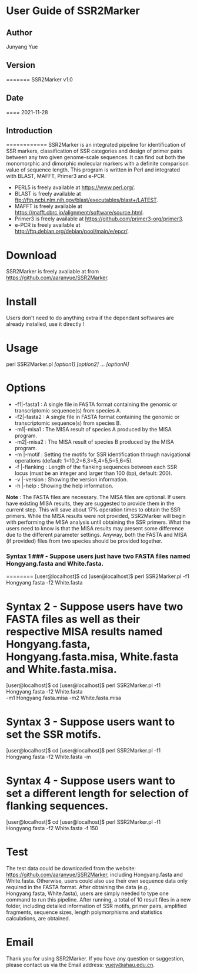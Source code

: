 # User Guide of SSR2Marker #

## Author ##
Junyang Yue

## Version ##
=======
SSR2Marker v1.0

## Date ##
====
2021-11-28

## Introduction ##
============
SSR2Marker is an integrated pipeline for identification of SSR markers, classification
of SSR categories and design of primer pairs between any two given genome-scale 
sequences. It can find out both the monomorphic and dimorphic molecular markers with a 
definite comparison value of sequence length. This program is written in Perl and 
integrated with BLAST, MAFFT, Primer3 and e-PCR.

+ PERL5 is freely available at https://www.perl.org/.
+ BLAST is freely available at ftp://ftp.ncbi.nlm.nih.gov/blast/executables/blast+/LATEST.
+ MAFFT is freely available at https://mafft.cbrc.jp/alignment/software/source.html.
+ Primer3 is freely available at https://github.com/primer3-org/primer3.
+ e-PCR is freely available at http://ftp.debian.org/debian/pool/main/e/epcr/.

Download
========
SSR2Marker is freely available at from https://github.com/aaranyue/SSR2Marker.

Install
=======
Users don't need to do anything extra if the dependant softwares are already installed,
use it directly !

Usage
=====
perl SSR2Marker.pl _[option1]_ <value1> _[option2]_ <value2> ... _[optionN]_ <valueN>

Options
=======
+ -f1|-fasta1     <str> : A single file in FASTA format containing the genomic or
                        transcriptomic sequence(s) from species A.
+ -f2|-fasta2     <str> : A single file in FASTA format containing the genomic or
                        transcriptomic sequence(s) from species B.
+ -m1|-misa1      <str> : The MISA result of species A produced by the MISA program.
+ -m2|-misa2      <str> : The MISA result of species B produced by the MISA program.
+ -m |-motif      <str> : Setting the motifs for SSR identification through navigational
                        operations (default: 1=10,2=6,3=5,4=5,5=5,6=5).
+ -f |-flanking   <int> : Length of the flanking sequences between each SSR locus (must
                        be an integer and larger than 100 (bp), default: 200).
+ -v |-version          : Showing the version information.
+ -h |-help             : Showing the help information.

**Note** :      The FASTA files are necessary. The MISA files are optional. If users
                have existing MISA results, they are suggested to provide them in the
                current step. This will save about 17% operation times to obtain the
                SSR primers. While the MISA results were not provided, SSR2Marker will
                begin with performing the MISA analysis until obtaining the SSR
                primers. What the users need to know is that the MISA results may
                present some difference due to the different parameter settings.
                Anyway, both the FASTA and MISA (if provided) files from two species
                should be provided together.

### Syntax 1 ### - Suppose users just have two FASTA files named Hongyang.fasta and White.fasta.
========
[user@localhost]$ cd <your directory path>
[user@localhost]$ perl SSR2Marker.pl -f1 Hongyang.fasta -f2 White.fasta

Syntax 2 - Suppose users have two FASTA files as well as their respective MISA results
           named Hongyang.fasta, Hongyang.fasta.misa, White.fasta and White.fasta.misa.
========
[user@localhost]$ cd <your directory path>
[user@localhost]$ perl SSR2Marker.pl -f1 Hongyang.fasta -f2 White.fasta\
                  -m1 Hongyang.fasta.misa -m2 White.fasta.misa

Syntax 3 - Suppose users want to set the SSR motifs.
========
[user@localhost]$ cd <your directory path>
[user@localhost]$ perl SSR2Marker.pl -f1 Hongyang.fasta -f2 White.fasta -m

Syntax 4 - Suppose users want to set a different length for selection of flanking
           sequences.
========
[user@localhost]$ cd <your directory path>
[user@localhost]$ perl SSR2Marker.pl -f1 Hongyang.fasta -f2 White.fasta -f 150

Test
====
The test data could be downloaded from the website: https://github.com/aaranyue/SSR2Marker,
including Hongyang.fasta and White.fasta. Otherwise, users could also use their own
sequence data only required in the FASTA format. After obtaining the data (e.g.,
Hongyang.fasta, White.fasta), users are simply needed to type one command to run this
pipeline. After running, a total of 10 result files in a new folder, including detailed
information of SSR motifs, primer pairs, amplified fragments, sequence sizes, length
polymorphisms and statistics calculations, are obtained.

Email
=====
Thank you for using SSR2Marker. If you have any question or suggestion, please contact
us via the Email address: yuejy@ahau.edu.cn.
